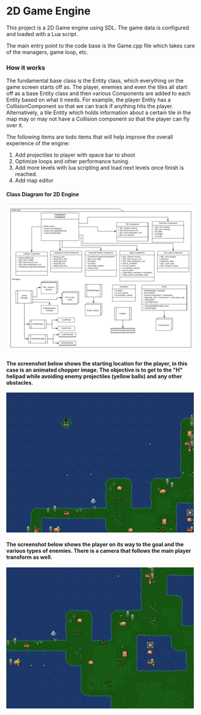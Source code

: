 # 2D Game Engine

This project is a 2D Game engine using SDL. The game data is configured and loaded with a Lua script.

The main entry point to the code base is the Game.cpp file which takes care of the managers, game loop, etc.

### How it works
The fundamental base class is the Entity class, which everything on the game screen starts off as. The player, enemies and even the tiles all start off as a base Entity class and then various Components are added to each Entity based on what it needs.
For example, the player Entity has a CollisionComponent so that we can track if anything hits the player. Alternatively, a tile Entity which holds information about a certain tile in the map may or may not have a Collision component so that the player can fly over it.


The following items are todo items that will help improve the overall experience of the engine:
1. Add projectiles to player with space bar to shoot
2. Optimize loops and other performance tuning.
3. Add more levels with lua scripting and load next levels once finish is reached.
4. Add map editor


#### Class Diagram for 2D Engine
![Alt text](https://github.com/mpro34/Engine_2d/blob/master/extra/class_diagram.png)

#### The screenshot below shows the starting location for the player, in this case is an animated chopper image. The objective is to get to the "H" helipad while avoiding enemy projectiles (yellow balls) and any other obstacles.
![Alt text](https://github.com/mpro34/Engine_2d/blob/master/extra/start_level_new.png)

#### The screenshot below shows the player on its way to the goal and the various types of enemies. There is a camera that follows the main player transform as well.
![Alt text](https://github.com/mpro34/Engine_2d/blob/master/extra/playing_new.png)
